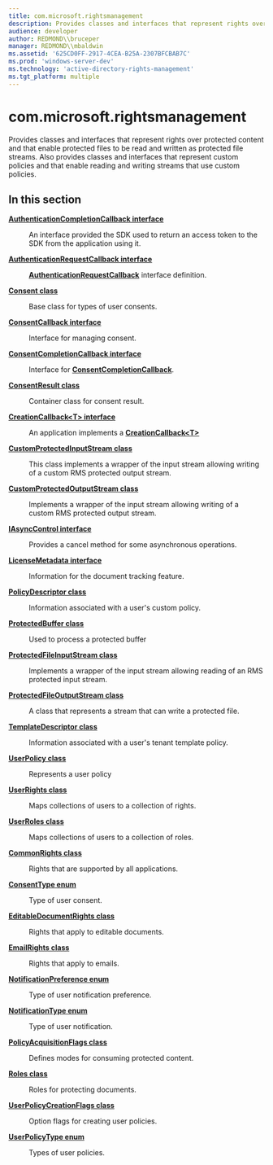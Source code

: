 ```yaml
---
title: com.microsoft.rightsmanagement
description: Provides classes and interfaces that represent rights over protected content and that enable protected files to be read and written as protected file streams.
audience: developer
author: REDMOND\\bruceper
manager: REDMOND\\mbaldwin
ms.assetid: '625CD0FF-2917-4CEA-B25A-2307BFCBAB7C'
ms.prod: 'windows-server-dev'
ms.technology: 'active-directory-rights-management'
ms.tgt_platform: multiple
---
```


# com.microsoft.rightsmanagement

Provides classes and interfaces that represent rights over protected content and that enable protected files to be read and written as protected file streams. Also provides classes and interfaces that represent custom policies and that enable reading and writing streams that use custom policies.

## In this section

<dl> <dt>

[**AuthenticationCompletionCallback interface**](authenticationcompletioncallback-interface-java.md)
</dt> <dd>

An interface provided the SDK used to return an access token to the SDK from the application using it.

</dd> <dt>

[**AuthenticationRequestCallback interface**](authenticationrequestcallback-interface-java.md)
</dt> <dd>

[**AuthenticationRequestCallback**](authenticationrequestcallback-interface-java.md) interface definition.

</dd> <dt>

[**Consent class**](consent-class-java.md)
</dt> <dd>

Base class for types of user consents.

</dd> <dt>

[**ConsentCallback interface**](consentcallback-interface-java.md)
</dt> <dd>

Interface for managing consent.

</dd> <dt>

[**ConsentCompletionCallback interface**](consentcompletioncallback-interface.md)
</dt> <dd>

Interface for [**ConsentCompletionCallback**](consentcompletioncallback-interface.md).

</dd> <dt>

[**ConsentResult class**](consentresult-interface-java.md)
</dt> <dd>

Container class for consent result.

</dd> <dt>

[**CreationCallback&lt;T&gt; interface**](creationcallback-t--interface-java.md)
</dt> <dd>

An application implements a [**CreationCallback&lt;T&gt;**](creationcallback-t--interface-java.md)

</dd> <dt>

[**CustomProtectedInputStream class**](customprotectedinputstream-class-java.md)
</dt> <dd>

This class implements a wrapper of the input stream allowing writing of a custom RMS protected output stream.

</dd> <dt>

[**CustomProtectedOutputStream class**](customprotectedoutputstream-class-java.md)
</dt> <dd>

Implements a wrapper of the input stream allowing writing of a custom RMS protected output stream.

</dd> <dt>

[**IAsyncControl interface**](iasynccontrol-interface.md)
</dt> <dd>

Provides a cancel method for some asynchronous operations.

</dd> <dt>

[**LicenseMetadata interface**](licensemetadata-interface-java.md)
</dt> <dd>

Information for the document tracking feature.

</dd> <dt>

[**PolicyDescriptor class**](policydescriptor-interface-java.md)
</dt> <dd>

Information associated with a user's custom policy.

</dd> <dt>

[**ProtectedBuffer class**](protectedbuffer-class.md)
</dt> <dd>

Used to process a protected buffer

</dd> <dt>

[**ProtectedFileInputStream class**](protectedfileinputstream-class-java.md)
</dt> <dd>

Implements a wrapper of the input stream allowing reading of an RMS protected input stream.

</dd> <dt>

[**ProtectedFileOutputStream class**](protectedfileoutputstream-class-java.md)
</dt> <dd>

A class that represents a stream that can write a protected file.

</dd> <dt>

[**TemplateDescriptor class**](templatedescriptor-class-java.md)
</dt> <dd>

Information associated with a user's tenant template policy.

</dd> <dt>

[**UserPolicy class**](userpolicy-class-java.md)
</dt> <dd>

Represents a user policy

</dd> <dt>

[**UserRights class**](userrights-class-java.md)
</dt> <dd>

Maps collections of users to a collection of rights.

</dd> <dt>

[**UserRoles class**](userroles-class-java.md)
</dt> <dd>

Maps collections of users to a collection of roles.

</dd> <dt>

[**CommonRights class**](commonrights-class-java.md)
</dt> <dd>

Rights that are supported by all applications.

</dd> <dt>

[**ConsentType enum**](consenttype-enum.md)
</dt> <dd>

Type of user consent.

</dd> <dt>

[**EditableDocumentRights class**](editabledocumentrights-class-java.md)
</dt> <dd>

Rights that apply to editable documents.

</dd> <dt>

[**EmailRights class**](emailrights-class-java.md)
</dt> <dd>

Rights that apply to emails.

</dd> <dt>

[**NotificationPreference enum**](notificationpreference.md)
</dt> <dd>

Type of user notification preference.

</dd> <dt>

[**NotificationType enum**](notificationtype-java.md)
</dt> <dd>

Type of user notification.

</dd> <dt>

[**PolicyAcquisitionFlags class**](policyacquisitionflags-class-java.md)
</dt> <dd>

Defines modes for consuming protected content.

</dd> <dt>

[**Roles class**](roles-class-java.md)
</dt> <dd>

Roles for protecting documents.

</dd> <dt>

[**UserPolicyCreationFlags class**](userpolicycreationflags-class-java.md)
</dt> <dd>

Option flags for creating user policies.

</dd> <dt>

[**UserPolicyType enum**](userpolicytype-enum-java.md)
</dt> <dd>

Types of user policies.

</dd> </dl>

 

 




